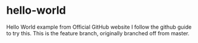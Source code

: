 # hello-world
Hello World example from Official GitHub website
I follow the github guide to try this.
This is the feature branch, originally branched off from master.
